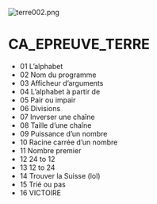 ![terre002.png](img%2Fterre002.png)

# CA_EPREUVE_TERRE

- 01 L’alphabet
- 02 Nom du programme
- 03 Afficheur d’arguments
- 04 L’alphabet à partir de
- 05 Pair ou impair
- 06 Divisions
- 07 Inverser une chaîne
- 08 Taille d’une chaîne
- 09 Puissance d’un nombre
- 10 Racine carrée d’un nombre
- 11 Nombre premier
- 12 24 to 12
- 13 12 to 24
- 14 Trouver la Suisse (lol)
- 15 Trié ou pas
- 16 VICTOIRE

